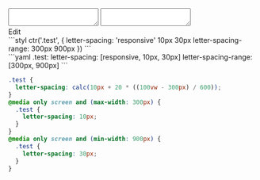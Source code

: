 <div data-size="300" class="code-cont" data-example="shorthand-C">
    <div class="code">
        <div class="code-wrap">
            <textarea id="stylus"></textarea>
            <textarea id="css"></textarea>
            <div class="edit-code">
                <span>Edit</span>
            </div>
        </div>
    </div>
</div>


<div data-size="300" data-examples="stylus"></div>
```styl
ctr('.test', {
  letter-spacing: 'responsive' 10px 30px
  letter-spacing-range: 300px 900px
})
```

<div data-size="300" data-examples="yaml"></div>
```yaml
.test:
  letter-spacing: [responsive, 10px, 30px]
  letter-spacing-range: [300px, 900px]
```

```css
.test {
  letter-spacing: calc(10px + 20 * ((100vw - 300px) / 600));
}
@media only screen and (max-width: 300px) {
  .test {
    letter-spacing: 10px;
  }
}
@media only screen and (min-width: 900px) {
  .test {
    letter-spacing: 30px;
  }
}
```
<div class="cf"></div>
